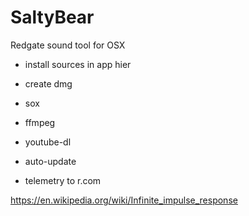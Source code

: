 # SaltyBear
Redgate sound tool for OSX

 * install sources in app hier
 * create dmg

 * sox
 * ffmpeg
 * youtube-dl
 * auto-update
 * telemetry to r.com

https://en.wikipedia.org/wiki/Infinite_impulse_response

